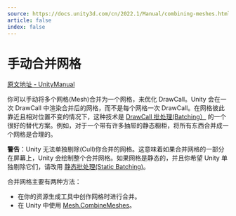 ```yaml
---
source: https://docs.unity3d.com/cn/2022.1/Manual/combining-meshes.html
article: false
index: false
---
```


# 手动合并网格

[原文地址 - UnityManual](https://docs.unity3d.com/cn/2022.1/Manual/combining-meshes.html)

你可以手动将多个网格(Mesh)合并为一个网格，来优化 DrawCall。Unity 会在一次 DrawCall 中渲染合并后的网格，而不是每个网格一次 DrawCall。在网格彼此靠近且相对位置不变的情况下，这种技术是 [DrawCall 批处理(Batching）](https://docs.unity3d.com/cn/2022.1/Manual/DrawCallBatching.html) 的一个很好的替代方案。例如，对于一个带有许多抽屉的静态橱柜，将所有东西合并成一个网格是合理的。

**警告**：Unity 无法单独剔除(Cull)你合并的网格。这意味着如果合并网格的一部分在屏幕上，Unity 会绘制整个合并网格。如果网格是静态的，并且你希望 Unity 单独剔除它们，请改用 [静态批处理(Static Batching)](https://docs.unity3d.com/cn/2022.1/Manual/static-batching.html)。

合并网格主要有两种方法：

* 在你的资源生成工具中创作网格时进行合并。
* 在 Unity 中使用 [Mesh.CombineMeshes](https://docs.unity3d.com/cn/2022.1/ScriptReference/Mesh.CombineMeshes.html)。
